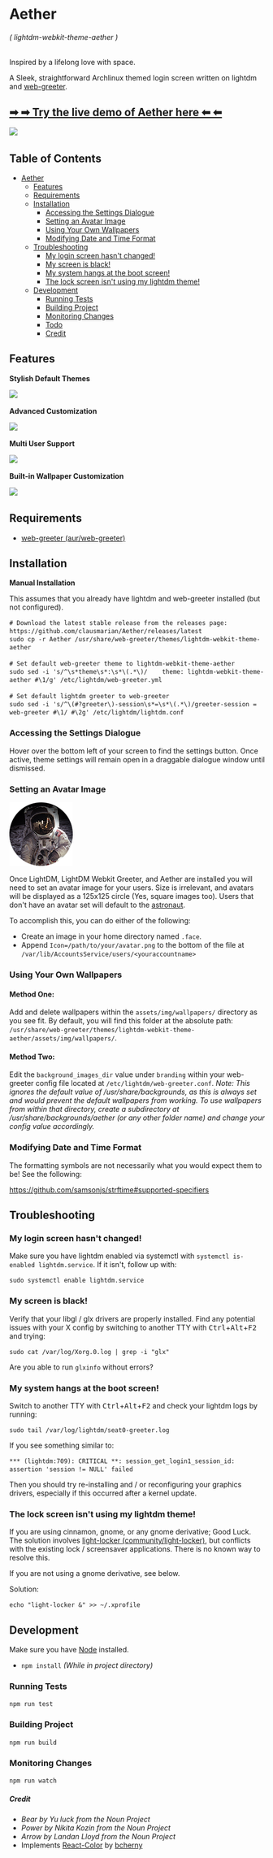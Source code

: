 # Aether
###### ( lightdm-webkit-theme-aether )
Inspired by a lifelong love with space.

A Sleek, straightforward Archlinux themed login screen written on lightdm and [web-greeter](https://github.com/JezerM/web-greeter).

## **[➡ ➡  Try the live demo of Aether here ⬅ ⬅](https://clausmarian.github.io/Aether/)**

![](../screenshots/screenshot.png)

## Table of Contents

- [Aether](#aether)
  - [Features](#features)
  - [Requirements](#requirements)
  - [Installation](#installation)
    - [Accessing the Settings Dialogue](#accessing-the-settings-dialogue)
    - [Setting an Avatar Image](#setting-an-avatar-image)
    - [Using Your Own Wallpapers](#using-your-own-wallpapers)
    - [Modifying Date and Time Format](#modifying-date-and-time-format)
  - [Troubleshooting](#troubleshooting)
    - [My login screen hasn't changed!](#my-login-screen-hasnt-changed)
    - [My screen is black!](#my-screen-is-black)
    - [My system hangs at the boot screen!](#my-system-hangs-at-the-boot-screen)
    - [The lock screen isn't using my lightdm theme!](#the-lock-screen-isnt-using-my-lightdm-theme)
  - [Development](#development)
    - [Running Tests](#running-tests)
    - [Building Project](#building-project)
    - [Monitoring Changes](#monitoring-changes)
    - [Todo](#todo)
    - [Credit](#credits)

## Features

**Stylish Default Themes**

![](../screenshots/theme-showcase.gif)

**Advanced Customization**

![](../screenshots/settings-customization.gif)

**Multi User Support**

![](../screenshots/user-switcher.gif)

**Built-in Wallpaper Customization**

![](../screenshots/wallpaper-switcher.gif)

## Requirements
- [web-greeter (aur/web-greeter)](https://github.com/JezerM/web-greeter)

## Installation

**Manual Installation**

This assumes that you already have lightdm and web-greeter installed (but not configured).

```
# Download the latest stable release from the releases page: https://github.com/clausmarian/Aether/releases/latest
sudo cp -r Aether /usr/share/web-greeter/themes/lightdm-webkit-theme-aether

# Set default web-greeter theme to lightdm-webkit-theme-aether
sudo sed -i 's/^\s*theme\s*:\s*\(.*\)/    theme: lightdm-webkit-theme-aether #\1/g' /etc/lightdm/web-greeter.yml

# Set default lightdm greeter to web-greeter
sudo sed -i 's/^\(#?greeter\)-session\s*=\s*\(.*\)/greeter-session = web-greeter #\1/ #\2g' /etc/lightdm/lightdm.conf
```


### **Accessing the Settings Dialogue**

Hover over the bottom left of your screen to find the settings button. Once active, theme settings will remain open in a draggable dialogue window until dismissed.


### **Setting an Avatar Image**

![](./assets/img/avatar-default.png)

Once LightDM, LightDM Webkit Greeter, and Aether are installed you will need to set an avatar image for your users. Size is irrelevant, and avatars will be displayed as a 125x125 circle (Yes, square images too). Users that don't have an avatar set will default to the [astronaut](./assets/img/avatar-default.png).

To accomplish this, you can do either of the following:
- Create an image in your home directory named `.face`.
- Append `Icon=/path/to/your/avatar.png` to the bottom of the file at `/var/lib/AccountsService/users/<youraccountname>`

### **Using Your Own Wallpapers**

#### Method One:
Add and delete wallpapers within the `assets/img/wallpapers/` directory as you see fit. By default, you will find this folder at the absolute path: `/usr/share/web-greeter/themes/lightdm-webkit-theme-aether/assets/img/wallpapers/`.

#### Method Two:
Edit the `background_images_dir` value under `branding` within your web-greeter config file located at `/etc/lightdm/web-greeter.conf`.
*Note: This ignores the default value of /usr/share/backgrounds, as this is always set and would prevent the default wallpapers from working. To use wallpapers from within that directory, create a subdirectory at /usr/share/backgrounds/aether (or any other folder name) and change your config value accordingly.*

### **Modifying Date and Time Format**

The formatting symbols are not necessarily what you would expect them to be! See the following:

https://github.com/samsonjs/strftime#supported-specifiers

## Troubleshooting

### My login screen hasn't changed!

Make sure you have lightdm enabled via systemctl with `systemctl is-enabled lightdm.service`. If it isn't, follow up with:
```
sudo systemctl enable lightdm.service
```

### My screen is black!

Verify that your libgl / glx drivers are properly installed. Find any potential issues with your X config by switching to another TTY with <kbd>Ctrl</kbd>+<kbd>Alt</kbd>+<kbd>F2</kbd> and trying:
```
sudo cat /var/log/Xorg.0.log | grep -i "glx"
```

Are you able to run `glxinfo` without errors?

### My system hangs at the boot screen!

Switch to another TTY with <kbd>Ctrl</kbd>+<kbd>Alt</kbd>+<kbd>F2</kbd> and check your lightdm logs by running:
```
sudo tail /var/log/lightdm/seat0-greeter.log
```

If you see something similar to:
```
*** (lightdm:709): CRITICAL **: session_get_login1_session_id: assertion 'session != NULL' failed
```

Then you should try re-installing and / or reconfiguring your graphics drivers, especially if this occurred after a kernel update.

### The lock screen isn't using my lightdm theme!

If you are using cinnamon, gnome, or any gnome derivative; Good Luck. The solution involves [light-locker (community/light-locker)](https://github.com/the-cavalry/light-locker), but conflicts with the existing lock / screensaver applications. There is no known way to resolve this.

If you are not using a gnome derivative, see below.

Solution:

```
echo "light-locker &" >> ~/.xprofile
```

## Development

Make sure you have [Node](https://nodejs.org/en/) installed.

- `npm install` *(While in project directory)*

### Running Tests
```
npm run test
```

### Building Project
```
npm run build
```

### Monitoring Changes
```
npm run watch
```

##### Credit
- *Bear by Yu luck from the Noun Project*
- *Power by Nikita Kozin from the Noun Project*
- *Arrow by Landan Lloyd from the Noun Project*
- Implements [React-Color](https://github.com/casesandberg/react-color) by [bcherny](https://github.com/casesandberg)
